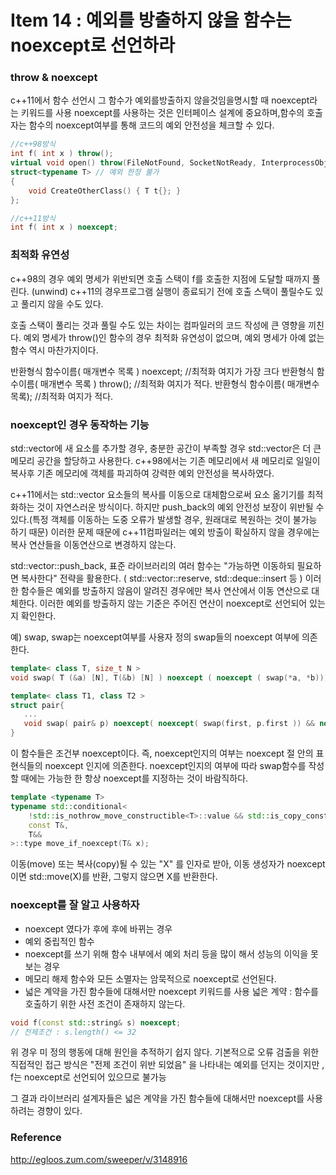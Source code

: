 # Item 14 : 예외를 방출하지 않을 함수는 noexcept로 선언하라

### throw & noexcept
c++11에서 함수 선언시 그 함수가 예외를방출하지 않을것임을명시할 때 noexcept라는 키워드를 사용
noexcept를 사용하는 것은 인터페이스 설계에 중요하며,함수의 호출자는 함수의 noexcept여부를 통해 코드의 예외 안전성을 체크할 수 있다.

```c++
//c++98방식
int f( int x ) throw();
virtual void open() throw(FileNotFound, SocketNotReady, InterprocessObjectNotImplemented) // 예외 한정 확장의 경우
struct<typename T> // 예외 한정 불가
{
    void CreateOtherClass() { T t{}; }
};

//c++11방식
int f( int x ) noexcept;
```

### 최적화 유연성
c++98의 경우 예외 명세가 위반되면 호출 스택이 f를 호출한 지점에 도달할 때까지 풀린다. (unwind)
c++11의 경우프로그램 실행이 종료되기 전에 호출 스택이 풀릴수도 있고 풀리지 않을 수도 있다.

호출 스택이 풀리는 것과 풀릴 수도 있는 차이는 컴파일러의 코드 작성에 큰 영향을 끼친다.
예외 명세가 throw()인 함수의 경우 최적화 유연성이 없으며, 예외 명세가 아예 없는 함수 역시 마찬가지이다.

반환형식 함수이름( 매개변수 목록 ) noexcept; //최적화 여지가 가장 크다
반환형식 함수이름( 매개변수 목록 ) throw(); //최적화 여지가 적다.
반환형식 함수이름( 매개변수 목록); //최적화 여지가 적다.

### noexcept인 경우 동작하는 기능
std::vector에 새 요소를 추가할 경우, 충분한 공간이 부족할 경우 std::vector은 더 큰 메모리 공간을 할당하고 사용한다. 
c++98에서는 기존 메모리에서 새 메모리로 일일이 복사후 기존 메모리에 객체를 파괴하여 강력한 예외 안전성을 복사하였다.

c++11에서는 std::vector 요소들의 복사를 이동으로 대체함으로써 요소 옮기기를 최적화하는 것이 자연스러운 방식이다. 
하지만 push_back의 예외 안전성 보장이 위반될 수 있다.(특정 객체를 이동하는 도중 오류가 발생할 경우, 원래대로 복원하는 것이 불가능 하기 때문) 
이러한 문제 때문에 c++11컴파일러는 예외 방출이 확실하지 않을 경우에는 복사 연산들을 이동연산으로 변경하지 않는다.

std::vector::push_back, 표준 라이브러리의 여러 함수는 "가능하면 이동하되 필요하면 복사한다" 전략을 활용한다. 
( std::vector::reserve, std::deque::insert 등 ) 이러한 함수들은 예외를 방출하지 않음이 알려진 경우에만 복사 연산에서 이동 연산으로 대체한다. 
이러한 예외를 방출하지 않는 기준은 주어진 연산이 noexcept로 선언되어 있는지 확인한다.

예) swap, swap는 noexcept여부를 사용자 정의 swap들의 noexcept 여부에 의존한다.
```c++
template< class T, size_t N >
void swap( T (&a) [N], T(&b) [N] ) noexcept ( noexcept ( swap(*a, *b)));

template< class T1, class T2 >
struct pair{
   ...
   void swap( pair& p) noexcept( noexcept( swap(first, p.first )) && noexcept( swap ( second, p.second)));
}
```
이 함수들은 조건부 noexcept이다. 즉, noexcept인지의 여부는 noexcept 절 안의 표현식들의 noexcept 인지에 의존한다. 
noexcept인지의 여부에 따라 swap함수를 작성할 때에는 가능한 한 항상 noexcept를 지정하는 것이 바람직하다.

```c++
template <typename T>
typename std::conditional<
    !std::is_nothrow_move_constructible<T>::value && std::is_copy_constructible<T>::value,
    const T&,
    T&&
>::type move_if_noexcept(T& x);
```
이동(move) 또는 복사(copy)될 수 있는 "X" 를 인자로 받아, 
이동 생성자가 noexcept이면 std::move(X)를 반환, 그렇지 않으면 X를 반환한다.

### noexcept를 잘 알고 사용하자
- noexcept 였다가 후에 후에 바뀌는 경우
- 예외 중립적인 함수
- noexcept를  쓰기 위해 함수 내부에서 예외 처리 등을 많이 해서 성능의 이익을 못보는 경우
- 메모리 해제 함수와 모든 소멸자는 암묵적으로 noexcept로 선언된다.
- 넓은 계약을 가진 함수들에 대해서만 noexcept 키워드를 사용
넓은 계약 : 함수를 호출하기 위한 사전 조건이 존재하지 않는다.
```c++
void f(const std::string& s) noexcept;
// 전제조건 : s.length() <= 32
```

위 경우 미 정의 행동에 대해 원인을 추적하기 쉽지 않다. 기본적으로 오류 검출을 위한 직접적인 접근 방식은 "전제 조건이 위반 되었음"
을 나타내는 예외를 던지는 것이지만 , f는 noexcept로 선언되어 있으므로 불가능

그 결과 라이브러리 설계자들은 넓은 계약을 가진 함수들에 대해서만 noexcept를 사용하려는 경향이 있다.

### Reference
http://egloos.zum.com/sweeper/v/3148916
